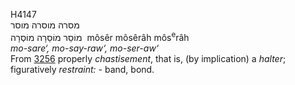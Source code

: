 <body>
  <p>H4147<br>  מסרה    מוסרה    מוסר  <br> מוֹסֵר  מוֹסֵרָה  מוֹסְרָה  ‎  môsêr  môsêrâh  môs<sup>e</sup>râh  <br><i>mo-sare‘,</i> <i>mo-say-raw‘,</i> <i>mo-ser-aw‘ </i><br>From <a href="h3256.htm">3256</a>  properly <i>chastisement</i>, that is, (by implication) a <i>halter</i>; figuratively <i>restraint: - </i>band, bond.<br></p>
 </body>